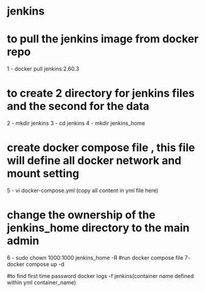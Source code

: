 # jenkins

# to pull the jenkins image from docker repo
1 - docker pull jenkins:2.60.3
# to create 2 directory for jenkins files and the second for the data
2 - mkdir jenkins
3 - cd jenkins
4 - mkdir jenkins_home
# create docker compose file , this file will define all docker network and mount setting
5 - vi docker-compose.yml (copy all content in yml file here)
# change the ownership of the jenkins_home directory to the main admin
6 - sudo chown 1000:1000 jenkins_home -R
#run docker compose file
7- docker compose up -d 

#to find first time password
docker logs -f jenkins(container name defined within yml container_name)
